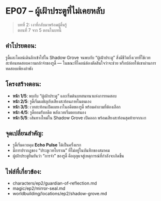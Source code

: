 
# EP07 – ผู้เฝ้าประตูที่ไม่เคยหลับ

> บทที่ 2: เงาที่กลับมาพร้อมผู้ตื่นรู้  
> ตอนที่ 7 จาก 5 ตอนในบทนี้

## คำโปรยตอน:
รูดี้และไคลน์เดินลึกเข้าไปใน Shadow Grove จนพบกับ “ผู้เฝ้าประตู” สิ่งมีชีวิตกึ่งเวทที่ใช้เวทสะท้อนทดสอบความกล้าจำของรูดี้ — ในขณะที่ไคลน์ต้องตัดสินใจว่าจะช่วย หรือปล่อยให้เขาผ่านการทดสอบเพียงลำพัง

## โครงสร้างตอน:
- **หน้า 1/5**: พบกับ “ผู้เฝ้าประตู” และเริ่มต้นบทสนทนาแห่งการทดสอบ
- **หน้า 2/5**: รูดี้เริ่มเผชิญกับเสียงสะท้อนภายในตนเอง
- **หน้า 3/5**: เวทสะท้อนเปิดเผยเงาในอดีตของรูดี้ พร้อมคำถามที่ต้องเลือก
- **หน้า 4/5**: รูดี้ยอมรับอดีต พลังเวทเริ่มตอบสนอง
- **หน้า 5/5**: เส้นทางใหม่ใน Shadow Grove เปิดออก พร้อมเสียงสะท้อนสุดท้ายจากเงา

## จุดเปลี่ยนสำคัญ:
- รูดี้เริ่มควบคุม **Echo Pulse** ได้เป็นครั้งแรก
- มีการปรากฏของ “ประตูเวทโบราณ” ที่ไม่อยู่ในบันทึกของสมาคม
- ผู้เฝ้าประตูยืนยันว่า “การจำ” ของรูดี้ คือกุญแจสู่เหตุการณ์ที่กำลังจะเกิดขึ้น

## ไฟล์ที่เกี่ยวข้อง:
- characters/ep2/guardian-of-reflection.md
- magic/ep2/mirror-seal.md
- worldbuilding/locations/ep2/shadow-grove.md